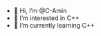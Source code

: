 - 👋 Hi, I’m @C-Amin
- 👀 I’m interested in C++
- 🌱 I’m currently learning C++

<!---
C-Amin/C-Amin is a ✨ special ✨ repository because its `README.md` (this file) appears on your GitHub profile.
You can click the Preview link to take a look at your changes.
--->
